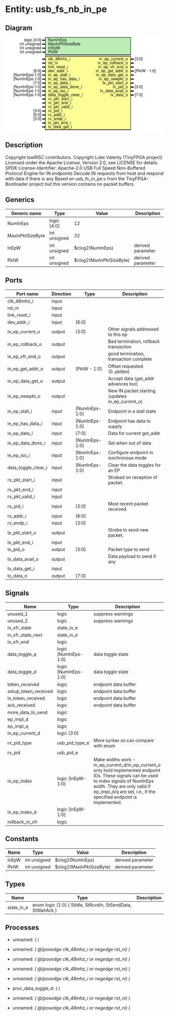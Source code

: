 # Entity: usb_fs_nb_in_pe
## Diagram
![Diagram](usb_fs_nb_in_pe.svg "Diagram")
## Description
Copyright lowRISC contributors.
 Copyright Luke Valenty (TinyFPGA project)
 Licensed under the Apache License, Version 2.0, see LICENSE for details.
 SPDX-License-Identifier: Apache-2.0
 USB Full Speed Non-Buffered Protocol Engine for IN endpoints
 Decode IN requests from host and respond with data if there is any
 Based on usb_fs_in_pe.v from the TinyFPGA-Bootloader project but
 this version contains no packet buffers
 
## Generics
| Generic name     | Type         | Value                    | Description       |
| ---------------- | ------------ | ------------------------ | ----------------- |
| NumInEps         | logic [4:0]  | 12                       |                   |
| MaxInPktSizeByte | int unsigned | 32                       |                   |
| InEpW            | int unsigned | $clog2(NumInEps)         | derived parameter |
| PktW             | int unsigned | $clog2(MaxInPktSizeByte) | derived parameter |
## Ports
| Port name           | Direction | Type           | Description                                      |
| ------------------- | --------- | -------------- | ------------------------------------------------ |
| clk_48mhz_i         | input     |                |                                                  |
| rst_ni              | input     |                |                                                  |
| link_reset_i        | input     |                |                                                  |
| dev_addr_i          | input     | [6:0]          |                                                  |
| in_ep_current_o     | output    | [3:0]          | Other signals addressed to this ep               |
| in_ep_rollback_o    | output    |                | Bad termination, rollback transaction            |
| in_ep_xfr_end_o     | output    |                | good termination, transaction complete           |
| in_ep_get_addr_o    | output    | [PktW - 1:0]   | Offset requested (0..pktlen)                     |
| in_ep_data_get_o    | output    |                | Accept data (get_addr advances too)              |
| in_ep_newpkt_o      | output    |                | New IN packet starting (updates in_ep_current_o) |
| in_ep_stall_i       | input     | [NumInEps-1:0] | Endpoint in a stall state                        |
| in_ep_has_data_i    | input     | [NumInEps-1:0] | Endpoint has data to supply                      |
| in_ep_data_i        | input     | [7:0]          | Data for current get_addr                        |
| in_ep_data_done_i   | input     | [NumInEps-1:0] | Set when out of data                             |
| in_ep_iso_i         | input     | [NumInEps-1:0] | Configure endpoint in isochronous mode           |
| data_toggle_clear_i | input     | [NumInEps-1:0] | Clear the data toggles for an EP                 |
| rx_pkt_start_i      | input     |                | Strobed on reception of packet.                  |
| rx_pkt_end_i        | input     |                |                                                  |
| rx_pkt_valid_i      | input     |                |                                                  |
| rx_pid_i            | input     | [3:0]          | Most recent packet received.                     |
| rx_addr_i           | input     | [6:0]          |                                                  |
| rx_endp_i           | input     | [3:0]          |                                                  |
| tx_pkt_start_o      | output    |                | Strobe to send new packet.                       |
| tx_pkt_end_i        | input     |                |                                                  |
| tx_pid_o            | output    | [3:0]          | Packet type to send                              |
| tx_data_avail_o     | output    |                | Data payload to send if any                      |
| tx_data_get_i       | input     |                |                                                  |
| tx_data_o           | output    | [7:0]          |                                                  |
## Signals
| Name                 | Type                 | Description                                                                                                                                                                                                                                       |
| -------------------- | -------------------- | ------------------------------------------------------------------------------------------------------------------------------------------------------------------------------------------------------------------------------------------------- |
| unused_1             | logic                | suppress warnings                                                                                                                                                                                                                                 |
| unused_2             | logic                | suppress warnings                                                                                                                                                                                                                                 |
| in_xfr_state         | state_in_e           |                                                                                                                                                                                                                                                   |
| in_xfr_state_next    | state_in_e           |                                                                                                                                                                                                                                                   |
| in_xfr_end           | logic                |                                                                                                                                                                                                                                                   |
| data_toggle_q        | logic [NumInEps-1:0] | data toggle state                                                                                                                                                                                                                                 |
| data_toggle_d        | logic [NumInEps-1:0] | data toggle state                                                                                                                                                                                                                                 |
| token_received       | logic                | endpoint data buffer                                                                                                                                                                                                                              |
| setup_token_received | logic                | endpoint data buffer                                                                                                                                                                                                                              |
| in_token_received    | logic                | endpoint data buffer                                                                                                                                                                                                                              |
| ack_received         | logic                | endpoint data buffer                                                                                                                                                                                                                              |
| more_data_to_send    | logic                |                                                                                                                                                                                                                                                   |
| ep_impl_d            | logic                |                                                                                                                                                                                                                                                   |
| ep_impl_q            | logic                |                                                                                                                                                                                                                                                   |
| in_ep_current_d      | logic [3:0]          |                                                                                                                                                                                                                                                   |
| rx_pid_type          | usb_pid_type_e       | More syntax so can compare with enum                                                                                                                                                                                                              |
| rx_pid               | usb_pid_e            |                                                                                                                                                                                                                                                   |
| in_ep_index          | logic [InEpW-1:0]    | Make widths work - in_ep_current_d/in_ep_current_o only hold implemented endpoint IDs. These signals can be used to index signals of NumInEps width. They are only valid if ep_impl_d/q are set, i.e., if the specified endpoint is implemented.  |
| in_ep_index_d        | logic [InEpW-1:0]    |                                                                                                                                                                                                                                                   |
| rollback_in_xfr      | logic                |                                                                                                                                                                                                                                                   |
## Constants
| Name  | Type         | Value                    | Description       |
| ----- | ------------ | ------------------------ | ----------------- |
| InEpW | int unsigned | $clog2(NumInEps)         | derived parameter |
| PktW  | int unsigned | $clog2(MaxInPktSizeByte) | derived parameter |
## Types
| Name       | Type                                                                           | Description |
| ---------- | ------------------------------------------------------------------------------ | ----------- |
| state_in_e | enum logic [1:0] {     StIdle,     StRcvdIn,     StSendData,     StWaitAck   } |             |
## Processes
- unnamed: _(  )_

- unnamed: _( @(posedge clk_48mhz_i or negedge rst_ni) )_

- unnamed: _( @(posedge clk_48mhz_i or negedge rst_ni) )_

- unnamed: _( @(posedge clk_48mhz_i or negedge rst_ni) )_

- unnamed: _( @(posedge clk_48mhz_i or negedge rst_ni) )_

- proc_data_toggle_d: _(  )_

- unnamed: _( @(posedge clk_48mhz_i or negedge rst_ni) )_

- unnamed: _( @(posedge clk_48mhz_i or negedge rst_ni) )_

